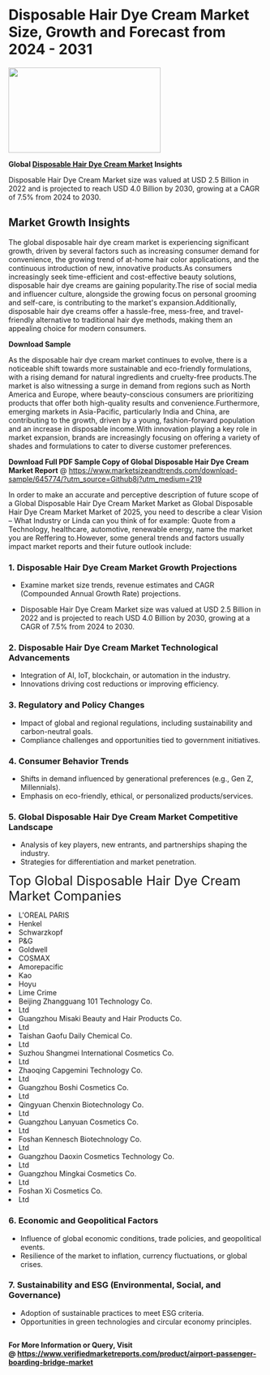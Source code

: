 <H1>Disposable Hair Dye Cream Market Size, Growth and Forecast from 2024 - 2031</H1><img class="aligncenter size-medium wp-image-584254" src="https://thirdeyenews.in/wp-content/uploads/2024/09/Global-Market-Research-300x168.jpeg" alt="" width="300" height="168" /><p><strong>Global&nbsp;<a href="https://www.marketsizeandtrends.com/download-sample/645774/?utm_source=Github8j?utm_medium=219">Disposable Hair Dye Cream Market</a> Insights</strong></p><p>Disposable Hair Dye Cream Market size was valued at USD 2.5 Billion in 2022 and is projected to reach USD 4.0 Billion by 2030, growing at a CAGR of 7.5% from 2024 to 2030.</p><p><h2>Market Growth Insights</h2> <p>The global disposable hair dye cream market is experiencing significant growth, driven by several factors such as increasing consumer demand for convenience, the growing trend of at-home hair color applications, and the continuous introduction of new, innovative products.As consumers increasingly seek time-efficient and cost-effective beauty solutions, disposable hair dye creams are gaining popularity.The rise of social media and influencer culture, alongside the growing focus on personal grooming and self-care, is contributing to the market's expansion.Additionally, disposable hair dye creams offer a hassle-free, mess-free, and travel-friendly alternative to traditional hair dye methods, making them an appealing choice for modern consumers.</p> <p><strong>Download Sample</strong></p> <p>As the disposable hair dye cream market continues to evolve, there is a noticeable shift towards more sustainable and eco-friendly formulations, with a rising demand for natural ingredients and cruelty-free products.The market is also witnessing a surge in demand from regions such as North America and Europe, where beauty-conscious consumers are prioritizing products that offer both high-quality results and convenience.Furthermore, emerging markets in Asia-Pacific, particularly India and China, are contributing to the growth, driven by a young, fashion-forward population and an increase in disposable income.With innovation playing a key role in market expansion, brands are increasingly focusing on offering a variety of shades and formulations to cater to diverse customer preferences.</p> <p><span class=""><strong>Download Full PDF Sample Copy of Global Disposable Hair Dye Cream Market Report</strong> @ <a href="https://www.marketsizeandtrends.com/download-sample/645774/?utm_source=Github8j?utm_medium=219" target="_blank">https://www.marketsizeandtrends.com/download-sample/645774/?utm_source=Github8j?utm_medium=219</a></span></p><p>In order to make an accurate and perceptive description of future scope of a Global&nbsp;Disposable Hair Dye Cream Market Market as Global&nbsp;Disposable Hair Dye Cream Market Market of 2025, you need to describe a clear Vision &ndash; What Industry or Linda can you think of for example: Quote from a Technology, healthcare, automotive, renewable energy, name the market you are Reffering to.However, some general trends and factors usually impact market reports and their future outlook include:</p><h3>1.&nbsp;<strong>Disposable Hair Dye Cream Market Growth Projections</strong></h3><ul><li>Examine market size trends, revenue estimates and CAGR (Compounded Annual Growth Rate) projections.</li><li><p>Disposable Hair Dye Cream Market size was valued at USD 2.5 Billion in 2022 and is projected to reach USD 4.0 Billion by 2030, growing at a CAGR of 7.5% from 2024 to 2030.</p></li></ul><h3>2.&nbsp;<strong>Disposable Hair Dye Cream Market Technological Advancements</strong></h3><ul><li>Integration of AI, IoT, blockchain, or automation in the industry.</li><li>Innovations driving cost reductions or improving efficiency.</li></ul><h3>3.&nbsp;<strong>Regulatory and Policy Changes</strong></h3><ul><li>Impact of global and regional regulations, including sustainability and carbon-neutral goals.</li><li>Compliance challenges and opportunities tied to government initiatives.</li></ul><h3>4.&nbsp;<strong>Consumer Behavior Trends</strong></h3><ul><li>Shifts in demand influenced by generational preferences (e.g., Gen Z, Millennials).</li><li>Emphasis on eco-friendly, ethical, or personalized products/services.</li></ul><h3>5.&nbsp;<strong>Global Disposable Hair Dye Cream Market Competitive Landscape</strong></h3><ul><li>Analysis of key players, new entrants, and partnerships shaping the industry.</li><li>Strategies for differentiation and market penetration.</li></ul><p data-pm-slice="1 1 []"><span style="color: inherit; font-family: inherit; font-size: 25px;">Top Global Disposable Hair Dye Cream Market Companies</span></p><div class="" data-test-id=""><p><li>L'OREAL PARIS</li><li> Henkel</li><li> Schwarzkopf</li><li> P&G</li><li> Goldwell</li><li> COSMAX</li><li> Amorepacific</li><li> Kao</li><li> Hoyu</li><li> Lime Crime</li><li> Beijing Zhangguang 101 Technology Co.</li><li> Ltd</li><li> Guangzhou Misaki Beauty and Hair Products Co.</li><li> Ltd</li><li> Taishan Gaofu Daily Chemical Co.</li><li> Ltd</li><li> Suzhou Shangmei International Cosmetics Co.</li><li> Ltd</li><li> Zhaoqing Capgemini Technology Co.</li><li> Ltd</li><li> Guangzhou Boshi Cosmetics Co.</li><li> Ltd</li><li> Qingyuan Chenxin Biotechnology Co.</li><li> Ltd</li><li> Guangzhou Lanyuan Cosmetics Co.</li><li> Ltd</li><li> Foshan Kennesch Biotechnology Co.</li><li> Ltd</li><li> Guangzhou Daoxin Cosmetics Technology Co.</li><li> Ltd</li><li> Guangzhou Mingkai Cosmetics Co.</li><li> Ltd</li><li> Foshan Xi Cosmetics Co.</li><li> Ltd</li></p></div><h3>6.&nbsp;<strong>Economic and Geopolitical Factors</strong></h3><ul><li>Influence of global economic conditions, trade policies, and geopolitical events.</li><li>Resilience of the market to inflation, currency fluctuations, or global crises.</li></ul><h3>7.&nbsp;<strong>Sustainability and ESG (Environmental, Social, and Governance)</strong></h3><ul><li>Adoption of sustainable practices to meet ESG criteria.</li><li>Opportunities in green technologies and circular economy principles.</li></ul><h2><strong style="font-size: 14px;">For More Information or Query, Visit @&nbsp;</strong><a style="background-color: #ffffff; font-size: 14px;" href="https://www.marketsizeandtrends.com/report/disposable-hair-dye-cream-market/" target="_blank">https://www.verifiedmarketreports.com/product/airport-passenger-boarding-bridge-market</a></h2>